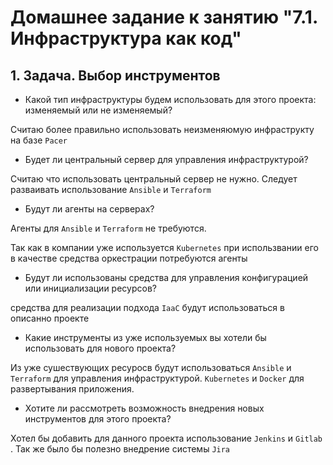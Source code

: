 # Домашнее задание к занятию "7.1. Инфраструктура как код"
## 1. Задача. Выбор инструментов
- Какой тип инфраструктуры будем использовать для этого проекта: изменяемый или не изменяемый?

Считаю более правильно использовать неизменяюмую инфраструкту на базе `Pacer` 

- Будет ли центральный сервер для управления инфраструктурой?

Считаю что использовать центральный сервер не нужно. Следует разваивать использование `Ansible` и `Terraform`

- Будут ли агенты на серверах?

Агенты для `Ansible` и `Terraform` не требуются.  

Так как в компании уже используется `Kubernetes` при использвании его в качестве средства оркестрации потребуются агенты

- Будут ли использованы средства для управления конфигурацией или инициализации ресурсов?

средства для реализации подхода `IaaC` будут использоваться в описанно проекте

- Какие инструменты из уже используемых вы хотели бы использовать для нового проекта?

Из уже сушествующих ресуросв будут использоваться `Ansible` и `Terraform` для управления инфраструктурой.  `Kubernetes` и `Docker` для развертывания приложения.

- Хотите ли рассмотреть возможность внедрения новых инструментов для этого проекта?

Хотел бы добавить для данного проекта использование `Jenkins` и `Gitlab `. Так же было бы полезно внедрение системы `Jira`
